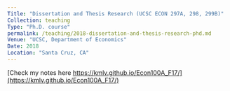 ```yaml
---
Title: "Dissertation and Thesis Research (UCSC ECON 297A, 298, 299B)"
Collection: teaching
Type: "Ph.D. course"
permalink: /teaching/2018-dissertation-and-thesis-research-phd.md
Venue: "UCSC, Department of Economics"
Date: 2018
Location: "Santa Cruz, CA"
---
```


[Check my notes here https://kmlv.github.io/Econ100A_F17/](https://kmlv.github.io/Econ100A_F17/)

<!-- Heading 1 -->
<!-- ====== -->

<!-- Heading 2 -->
<!-- ====== -->

<!-- Heading 3 -->
<!-- ====== -->
